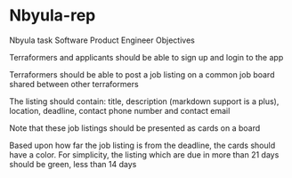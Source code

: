 # Nbyula-rep
Nbyula task Software Product Engineer
Objectives
<p>Terraformers and applicants should be able to sign up and login to
the app</p>
<p>Terraformers should be able to post a job listing on a common job
board shared between other terraformers</p>
<p>The listing should contain: title, description (markdown
support is a plus), location, deadline, contact phone
number and contact email</p>
<p>Note that these job listings should be presented as cards on a
board</p>
<p>Based upon how far the job listing is from the deadline, the
cards should have a color. For simplicity, the listing which
are due in more than 21 days should be green, less than 14 days</p>
